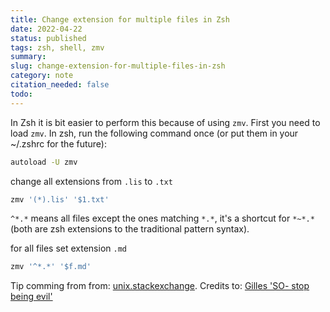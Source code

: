 ```yaml
---
title: Change extension for multiple files in Zsh
date: 2022-04-22
status: published
tags: zsh, shell, zmv
summary: 
slug: change-extension-for-multiple-files-in-zsh
category: note
citation_needed: false
todo: 
---
```


In Zsh it is bit easier to perform this because of using `zmv`. First you need to load `zmv`. In zsh, run the following command once (or put them in your ~/.zshrc for the future):

```sh
autoload -U zmv
```

change all extensions from `.lis` to `.txt`
```sh
zmv '(*).lis' '$1.txt'
```

`^*.*` means all files except the ones matching `*.*`, it's a shortcut for `*~*.*` (both are zsh extensions to the traditional pattern syntax).

for all files set extension `.md`
```sh
zmv '^*.*' '$f.md'
```
Tip comming from from: [unix.stackexchange](https://unix.stackexchange.com/a/68943). Credits to: [Gilles 'SO- stop being evil'](https://unix.stackexchange.com/users/885/gilles-so-stop-being-evil)